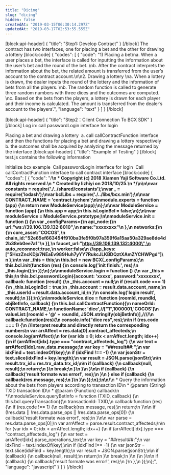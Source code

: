```yaml
---
title: "Dicing"
slug: "dicing"
hidden: false
createdAt: "2019-03-15T06:30:14.297Z"
updatedAt: "2019-03-17T02:53:55.555Z"
---
```

[block:api-header]
{
  "title": "Step1: Develop Contract"
}
[/block]
The contract has two interfaces, one for placing a bet and the other for drawing a lottery
[block:code]
{
  "codes": [
    {
      "code": "1) Placing a bet\na. When a user places a bet, the interface is called for inputting the information about the user’s bet and the round of the bet. \nb. After the contract interprets the information about the bet, the related amount is transferred from the user’s account to the contract account.\n\n2. Drawing a lottery \na. When a lottery is drawn, the dealer inputs the round of the lottery and the information of bets from all the players. \nb. The random function is called to generate three random numbers with three dices and the outcomes are computed. \nc. Based on the bets from the players, a lottery is drawn for each player and their income is calculated. The amount is transferred from the dealer’s account to the players’.",
      "language": "text"
    }
  ]
}
[/block]

[block:api-header]
{
  "title": "Step2：Client Connection To BCX SDK"
}
[/block]
Log in: call passwordLogin interface for login

Placing a bet and drawing a lottery 
a. call callContractFunction interface and then the functions for placing a bet and drawing a lottery respectively  
b. the outcomes shall be acquired by analyzing the message returned by the interface
[block:api-header]
{
  "title": "Example of Testing"
}
[/block]
test.js contains the following information

Initialize bcx example
 Call passwordLogin interface for login 
Call callContractFunction interface to call contract interface
[block:code]
{
  "codes": [
    {
      "code": "/**\n * Copyright (c) 2018 Xiamen Yaji Software Co.Ltd. All rights reserved.\n * Created by lizhiyi on 2018/10/25.\n */\n\n\nvar constants = require('./../shared/constants');\nvar _ = require('lodash');\nvar bclLibs = require('./../libs/bcx.min');\n\nvar CONTRACT_NAME = 'contract.tychem';\n\nmodule.exports = function (app) {\n    return new ModuleService(app);\n};\n\nvar ModuleService = function (app) {\n    this.app = app;\n    this.isLoginBcl = false;\n};\n\nvar moduleService = ModuleService.prototype;\n\nmoduleService.init = function () {\n    var _configParams={\n        api_node:{\n            url:\"ws://39.106.139.132:8010\",\n            name:\"xxxxxxxx\"\n        },\n        networks:[\n        {\n            core_asset:\"COCOS\",\n            chain_id:\"52e65ef663454f910ba3fe5f0b97a359f6a15aa50a329ae8de4d2b38eb0ee7a1\"\n        }],\n        faucet_url:\"http://39.106.139.132:4000\",\n        auto_reconnect:true,\n        worker:false\n        //app_keys:[\"5HxzZncKDjx7NEaEv989Huh7yYY7RukcJLKBDQztXAmZYCHWPgd\"]\n    };\n\n    var _this = this;\n    this.bcl = new BCX(_configParams);\n    this.bcl.init(function (res) {\n        console.log('init finish:', res);\n        _this.login();\n    });\n};\n\nmoduleService.login = function () {\n    var _this = this;\n    this.bcl.passwordLogin({account: 'xxxxx', password:'xxxxxxxx',  callback: function (result) {\n        _this.account = null;\n        if (result.code === 1) {\n            _this.isLoginBcl = true;\n            _this.account = result.data.account_name;\n            _this.userId = result.data.account_id;\n        }\n        console.log('login result', result);\n    }});\n};\n\nmoduleService.dice = function (roomId, roundId, objBetInfo, callback) {\n    this.bcl.callContractFunction({\n        nameOrId: CONTRACT_NAME,\n        functionName: 'dice',//[\"1\",1000001,'COCOS']\n        valueList:[roomId + '@' + roundId, JSON.stringify(objBetInfo)],////\n        callback:function(res){\n            console.info(\"dice res\",res);\n\n            if (res.code === 1) {\n                //Interpret results and directly return the corresponding numbers\n                var arrAffect = res.data[0].contract_affecteds;\n                console.log(arrAffect);\n                for (var idx = 0; idx < arrAffect.length; idx++) {\n                    if (arrAffect[idx].type === \"contract_affecteds_log\") {\n                        var text = arrAffect[idx].raw_data.message;\n                        var key = \"##result##:\";\n                        var idxFind = text.indexOf(key);\n                        if (idxFind !== -1) {\n                            var jsonStr = text.slice(idxFind + key.length);\n                            var result = JSON.parse(jsonStr);\n\n                            result.trx_id = res.trx_data.trx_id;\n\n                            if (callback) {\n                                callback(null, result);\n                                return;\n                            }\n                            break;\n                        }\n                    }\n                }\n\n                if (callback) {\n                    callback('result formate was error!', res);\n                }\n            } else if (callback) {\n                callback(res.message, res);\n            }\n        }\n    });\n};\n\n/**\n * Query the information about the bets from players according to transaction ID\n * @param {String} TXID transaction ID\n * @param {Function} callback\n */\nmoduleService.queryBetInfo = function (TXID, callback) {\n    this.bcl.queryTransaction({\n        transactionId: TXID,\n        callback:function (res) {\n            if (res.code !== 1) {\n                callback(res.message, res);\n                return;\n            }\n\n            if (!res.data || !res.data.parse_ops || !res.data.parse_ops[0]) {\n                callback('result formate was error!', res);\n            }\n\n            var parse =  res.data.parse_ops[0];\n            var arrAffect = parse.result.contract_affecteds;\n\n            for (var idx = 0; idx < arrAffect.length; idx++) {\n                if (arrAffect[idx].type === \"contract_affecteds_log\") {\n                    var text = arrAffect[idx].parse_operations_text;\n                    var key = \"##result##:\";\n                    var idxFind = text.indexOf(key);\n\n                    if (idxFind !== -1) {\n                        var jsonStr = text.slice(idxFind + key.length);\n                        var result = JSON.parse(jsonStr);\n\n                        if (callback) {\n                            callback(null, result);\n                            return;\n                        }\n                        break;\n                    }\n                }\n            }\n\n            if (callback) {\n                callback('result formate was error!', res);\n            }\n        },\n    });\n};",
      "language": "javascript"
    }
  ]
}
[/block]